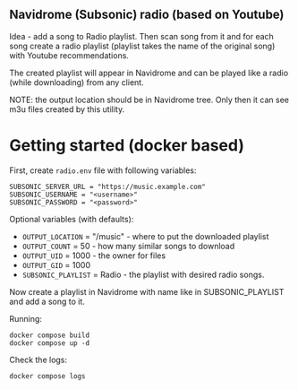 Navidrome (Subsonic) radio (based on Youtube)
---------------------------------------------

Idea - add a song to Radio playlist. Then scan song from it and for each song
create a radio playlist (playlist takes the name of the original song) with
Youtube recommendations.

The created playlist will appear in Navidrome and can be played like
a radio (while downloading) from any client.

NOTE: the output location should be in Navidrome tree. Only then it can see
m3u files created by this utility.

Getting started (docker based)
============================

First, create `radio.env` file with following variables:

    SUBSONIC_SERVER_URL = "https://music.example.com"
    SUBSONIC_USERNAME = "<username>"
    SUBSONIC_PASSWORD = "<password>"

Optional variables (with defaults):

* `OUTPUT_LOCATION` = "/music" - where to put the downloaded playlist
* `OUTPUT_COUNT` = 50 - how many similar songs to download
* `OUTPUT_UID` = 1000 - the owner for files
* `OUTPUT_GID` = 1000
* `SUBSONIC_PLAYLIST` = Radio - the playlist with desired radio songs.

Now create a playlist in Navidrome with name like in SUBSONIC_PLAYLIST and
add a song to it.

Running:

    docker compose build
    docker compose up -d

Check the logs:

    docker compose logs
